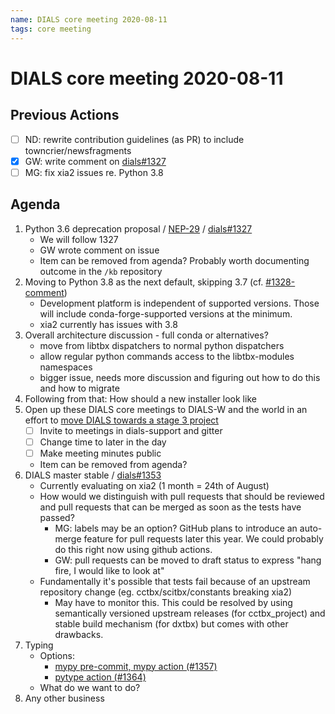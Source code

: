 ```yaml
---
name: DIALS core meeting 2020-08-11
tags: core meeting
---
```


# DIALS core meeting 2020-08-11

## Previous Actions

* [ ] ND: rewrite contribution guidelines (as PR) to include towncrier/newsfragments
* [x] GW: write comment on [dials#1327](https://github.com/dials/dials/issues/1327)
* [ ] MG: fix xia2 issues re. Python 3.8

## Agenda
1.	Python 3.6 deprecation proposal / [NEP-29](https://numpy.org/neps/nep-0029-deprecation_policy.html) / [dials#1327](https://github.com/dials/dials/issues/1327)
    * We will follow 1327
    * GW wrote comment on issue
    * Item can be removed from agenda? Probably worth documenting outcome in the `/kb` repository
2.	Moving to Python 3.8 as the next default, skipping 3.7 (cf. [#1328-comment](https://github.com/dials/dials/pull/1328#issuecomment-655812577))
    * Development platform is independent of supported versions. Those will include conda-forge-supported versions at the minimum.
    * xia2 currently has issues with 3.8
3.	Overall architecture discussion - full conda or alternatives?
    * move from libtbx dispatchers to normal python dispatchers
    * allow regular python commands access to the libtbx-modules namespaces
    * bigger issue, needs more discussion and figuring out how to do this and how to migrate
4.	Following from that: How should a new installer look like
5.  Open up these DIALS core meetings to DIALS-W and the world in an effort to [move DIALS towards a stage 3 project](http:/urssi.us/blog/2019/02/25/software-incubator-workshop-a-synthesis/)
    * [ ] Invite to meetings in dials-support and gitter
    * [ ] Change time to later in the day
    * [ ] Make meeting minutes public
    * Item can be removed from agenda?
6.  DIALS master stable / [dials#1353](https://github.com/dials/dials/issues/1353)
    * Currently evaluating on xia2 (1 month = 24th of August)
    * How would we distinguish with pull requests that should be reviewed and pull requests that can be merged as soon as the tests have passed?
        * MG: labels may be an option? GitHub plans to introduce an auto-merge feature for pull requests later this year. We could probably do this right now using github actions.
        * GW: pull requests can be moved to draft status to express "hang fire, I would like to look at"
    * Fundamentally it's possible that tests fail because of an upstream repository change (eg. cctbx/scitbx/constants breaking xia2)
        * May have to monitor this. This could be resolved by using semantically versioned upstream releases (for cctbx_project) and stable build mechanism (for dxtbx) but comes with other drawbacks.
7. Typing
    * Options:
        * [mypy pre-commit, mypy action (#1357)](https://github.com/dials/dials/pull/1357)
        * [pytype action (#1364)](https://github.com/dials/dials/issues/1364)
    * What do we want to do?
8. Any other business
